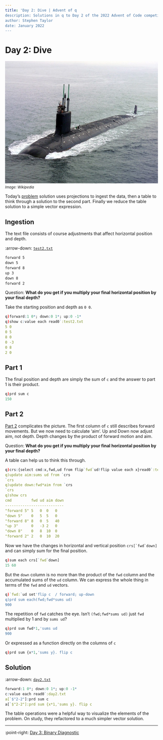 ```yaml
---
title: 'Day 2: Dive | Advent of q 
description: Solutions in q to Day 2 of the 2022 Advent of Code competition
author: Stephen Taylor
date: January 2022
---
```

# Day 2: Dive

![Submarine](./img/submarine.jpg)<br>
<small>_Image: Wikipedia_</small>

Today’s [problem](https://adventofcode.com/2021/day/2) solution uses projections to ingest the data, then a table to think through a solution to the second part. Finally we reduce the table solution to a simple vector expression.

## Ingestion

The text file consists of course adjustments that affect horizontal position and depth.

:arrow-down:
[`test2.txt`](./test/test2.txt)

```txt
forward 5
down 5
forward 8
up 3
down 8
forward 2
```

Question: **What do you get if you multiply your final horizontal position by your final depth?**

Take the starting position and depth as `0 0`. 
```q
q)forward:1 0*; down:0 1*; up:0 -1*
q)show c:value each read0`:test2.txt
5 0
0 5
8 0
0 -3
0 8
2 0
```

## Part 1

The final position and depth are simply the sum of `c` and the answer to part 1 is their product.
```q
q)prd sum c
150
```



## Part 2

[Part 2](https://adventofcode.com/2021/day/2#part2) complicates the picture. The first column of `c` still describes forward movements. But we now need to calculate ‘aim’. Up and Down now adjust aim, not depth. Depth changes by the product of forward motion and aim.

Question: **What do you get if you multiply your final horizontal position by your final depth?**

A table can help us to think this through.
```q
q)crs:{select cmd:x,fwd,ud from flip`fwd`ud!flip value each x}read0`:test2.txt
q)update aim:sums ud from `crs
`crs
q)update down:fwd*aim from `crs
`crs
q)show crs
cmd         fwd ud aim down
---------------------------
"forward 5" 5   0  0   0
"down 5"    0   5  5   0
"forward 8" 8   0  5   40
"up 3"      0   -3 2   0
"down 8"    0   8  10  0
"forward 2" 2   0  10  20
```
Now we have the changes in horizontal and vertical position ``crs[`fwd`down]`` and can simply sum for the final position.
```q
q)sum each crs[`fwd`down]
15 60
```
But the `down` column is no more than the product of the `fwd` column and the accumulated sums of the `ud` column. 
We can express the whole thing in terms of the `fwd` and `ud` vectors.
```q
q)`fwd:`ud set'flip c  / forward; up-down
q)prd sum each(fwd;fwd*sums ud)
900
```
The repetition of `fwd` catches the eye. 
Isn’t `(fwd;fwd*sums ud)` just `fwd` multiplied by 1 and by `sums ud`?
```q
q)prd sum fwd*1,'sums ud
900
```
Or expressed as a function directly on the columns of `c`
```q
q)prd sum {x*1,'sums y}. flip c
```

## Solution

:arrow-down:
[`day2.txt`](./data/day2.txt)

```q
forward:1 0*; down:0 1*; up:0 -1*
c:value each read0`:day2.txt
a[`$"2-2"]:prd sum c
a[`$"2-2"]:prd sum {x*1,'sums y}. flip c
```
The table operations were a helpful way to visualize the elements of the problem. On study, they refactored to a much simpler vector solution. 



---
:point-right:
[Day 3: Binary Diagnostic](./03-binary-diagnostic.md)
